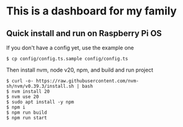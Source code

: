 # This is a dashboard for my family

## Quick install and run on Raspberry Pi OS

If you don't have a config yet, use the example one

```
$ cp config/config.ts.sample config/config.ts
```

Then install nvm, node v20, npm, and build and run project

```
$ curl -o- https://raw.githubusercontent.com/nvm-sh/nvm/v0.39.3/install.sh | bash
$ nvm install 20
$ nvm use 20
$ sudo apt install -y npm
$ npm i
$ npm run build
$ npm run start
```
